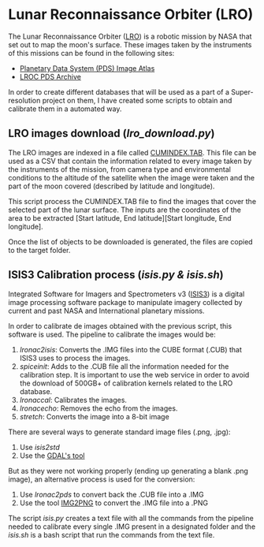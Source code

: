 # Lunar Reconnaissance Orbiter (LRO) 

The Lunar Reconnaissance Orbiter ([LRO](https://www.nasa.gov/mission_pages/LRO/main/index.html)) is a robotic mission by NASA that set out to map the moon's surface. These images taken by the instruments of this missions can be found in the following sites:

 - [Planetary Data System (PDS) Image Atlas](https://pds-imaging.jpl.nasa.gov/search/)
 - [LROC PDS Archive](http://lroc.sese.asu.edu/data/)
 
In order to create different databases that will be used as a part of a Super-resolution project on them, I have created some scripts to obtain and calibrate them in a automated way.

## LRO images download (*lro_download.py*)
The LRO images are indexed in a file called [CUMINDEX.TAB](http://lroc.sese.asu.edu/data/LRO-L-LROC-2-EDR-V1.0/LROLRC_0043A/INDEX/CUMINDEX.TAB). This file can be used as a CSV that contain the information related to every image taken by the instruments of the mission, from camera type and environmental conditions to the altitude of the satellite when the image were taken and the part of the moon covered (described by latitude and longitude).

This script process the CUMINDEX.TAB file to find the images that cover the selected part of the lunar surface. The inputs are the coordinates of the area to be extracted [Start latitude, End latitude][Start longitude, End longitude]. 

Once the list of objects to be downloaded is generated, the files are copied to the target folder. 

## ISIS3 Calibration process (*isis.py & isis.sh*)
Integrated Software for Imagers and Spectrometers v3 ([ISIS3](https://github.com/USGS-Astrogeology/ISIS3)) is a digital image processing software package to manipulate imagery collected by current and past NASA and International planetary missions. 

In order to calibrate de images obtained with the previous script, this software is used. The pipeline to calibrate the images would be:
 1. *lronac2isis*: Converts the .IMG files into the CUBE format (.CUB) that ISIS3 uses to process the images.
 2. *spiceinit*: Adds to the .CUB file all the information needed for the calibration step. It is important to use the web service in order to avoid the download of 500GB+ of calibration kernels related to the LRO database.
 3. *lronaccal*: Calibrates the images.
 4. *lronacecho*: Removes the echo from the images.
 5. *stretch*: Converts the image into a 8-bit image
 
There are several ways to generate standard image files (.png, .jpg):
 1. Use *isis2std*
 2. Use the [GDAL's tool](http://planetarygis.blogspot.com/2014/06/using-isis-23-image-cubes-in-gis.html)
 
But as they were not working properly (ending up generating a blank .png image), an alternative process is used for the conversion:
 1. Use *lronac2pds* to convert back the .CUB file into a .IMG
 2. Use the tool [IMG2PNG](http://bjj.mmedia.is/utils/img2png/#howto) to convert the .IMG file into a .PNG
 
The script *isis.py* creates a text file with all the commands from the pipeline needed to calibrate every single .IMG present in a designated folder and the *isis.sh* is a bash script that run the commands from the text file.
